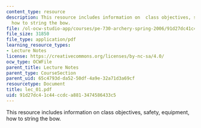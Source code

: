 ```yaml
---
content_type: resource
description: This resource includes information on  class objectives, safety, equipment,
  how to string the bow.
file: /ol-ocw-studio-app/courses/pe-730-archery-spring-2006/91d27dc41c44ccdca8813474586433c5_lec_01.pdf
file_size: 31850
file_type: application/pdf
learning_resource_types:
- Lecture Notes
license: https://creativecommons.org/licenses/by-nc-sa/4.0/
ocw_type: OCWFile
parent_title: Lecture Notes
parent_type: CourseSection
parent_uid: 65c4793d-da52-50df-4a9e-32a71d3a69cf
resourcetype: Document
title: lec_01.pdf
uid: 91d27dc4-1c44-ccdc-a881-3474586433c5
---
```

This resource includes information on  class objectives, safety, equipment, how to string the bow.